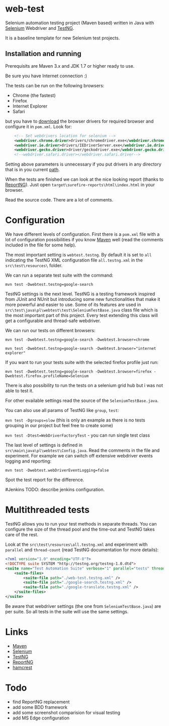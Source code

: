 # web-test

Selenium automation testing project (Maven based) written in Java with [Selenium](http://www.seleniumhq.org) Webdriver and [TestNG](http://testng.org).

It is a baseline template for new Selenium test projects.

## Installation and running

Prerequisits are Maven 3.x and JDK 1.7 or higher ready to use.

Be sure you have Internet connection :)

The tests can be run on the following browsers:

- Chrome (the fastest)
- Firefox
- Internet Explorer
- Safari

but you have to [download](http://www.seleniumhq.org/download/) the browser drivers for required browser and 
configure it in `pom.xml`. Look for:

```xml
    <!-- Set webdrivers location for selenium -->
    <webdriver.chrome.driver>drivers/chromedriver.exe</webdriver.chrome.driver>
    <webdriver.ie.driver>drivers/IEDriverServer.exe</webdriver.ie.driver>
    <webdriver.gecko.driver>driver/geckodriver.exe</webdriver.gecko.driver>
    <!--webdriver.safari.driver></webdriver.safari.driver-->
```

Setting above parameters is unnecessary if you put drivers in any directory that is in you current [path](http://www.howtogeek.com/118594/how-to-edit-your-system-path-for-easy-command-line-access/).

When the tests are finished we can look at the nice looking report (thanks to [ReportNG](http://reportng.uncommons.org)). Just open `target\surefire-reports\html\index.html` in your browser.

Read the source code. There are a lot of comments.

# Configuration

We have different levels of configuration. First there is a `pom.xml` file with a lot of configuration possibilities if you know [Maven](http://maven.apache.org) well (read the comments included in the file for some help).

The most important setting is `webtest.testng`. By default it is set to `all` indicating the TestNG XML configuration file `all.testng.xml` in the `src\test\resources\` folder.

We can run a separate test suite with the command:

```mvn test -Dwebtest.testng=google-search```

TestNG settings is the next level. TestNG is a testing framework inspired from JUnit and NUnit but introducing some new functionalities that make it more powerful and easier to use.
Some of its features are used in `src\test\java\pl\webtest\test\SeleniumTestBase.java` class file which is the most important part of this project. Every test extending this class will get a configurable and thread-safe webdriver.

We can run our tests on different browsers:

```mvn test -Dwebtest.testng=google-search -Dwebtest.browser=chrome```

```mvn test -Dwebtest.testng=google-search -Dwebtest.browser="internet explorer"```

If you want to run your tests suite with the selected firefox profile just run:

```mvn test -Dwebtest.testng=google-search -Dwebtest.browser=firefox -Dwebtest.firefox.profileName=Selenium```

There is also possibility to run the tests on a selenium grid hub but i was not able to test it.

For other evailable settings read the source of the `SeleniumTestBase.java`.

You can also use all params of TestNG like `group`, `test`:

```mvn test -Dgroups=slow``` (this is only an example as there is no tests grouping in our project but feel free to create some)

```mvn test -Dtest=WebDriverFactoryTest``` - you can run single test class

The last level of settings is defined in `src\main\java\pl\webtest\Config.java`.
Read the comments in the file and experiment. For example we can switch off extensive webdriver events logging and reporting:

```mvn test -Dwebtest.webDriverEventLogging=false```

Spot the test report for the difference.

#Jenkins
TODO: describe jenkins configuration.

# Multithreaded tests
TestNG allows you to run your test methods in separate threads. You can configure the size of the thread pool and the time-out and TestNG takes care of the rest.

Look at the `src\test\resources\all.testng.xml` and experiment with `parallel` and `thread-count` (read TestNG documentation for more details):

```xml
<?xml version="1.0" encoding="UTF-8"?>
<!DOCTYPE suite SYSTEM "http://testng.org/testng-1.0.dtd">
<suite name="Test Automation Suite" verbose="1" parallel="tests" thread-count="3">
	<suite-files>
		<suite-file path="./web-test.testng.xml" />
		<suite-file path="./google-search.testng.xml" />
		<suite-file path="./google-translate.testng.xml" />
	</suite-files>
</suite>
```

Be aware that webdriver settings (the one from `SeleniumTestBase.java`) are per suite. So all tests in the suite will use the same settings.

# Links

- [Maven](http://maven.apache.org)
- [Selenium](http://www.seleniumhq.org)
- [TestNG](http://testng.org)
- [ReportNG](http://reportng.uncommons.org)
- [hamcrest](https://code.google.com/p/hamcrest)

# Todo

- find ReportNG replacement
- add some BDD framework
- add some screenshot comparision for visual testing
- add MS Edge configuration